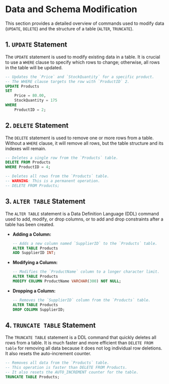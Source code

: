 # Data and Schema Modification

This section provides a detailed overview of commands used to modify data (`UPDATE`, `DELETE`) and the structure of a table (`ALTER`, `TRUNCATE`).

## **1. `UPDATE` Statement**

The `UPDATE` statement is used to modify existing data in a table. It is crucial to use a `WHERE` clause to specify which rows to change; otherwise, all rows in the table will be updated.

```sql
-- Updates the `Price` and `StockQuantity` for a specific product.
-- The WHERE clause targets the row with `ProductID` 2.
UPDATE Products
SET
    Price = 80.00,
    StockQuantity = 175
WHERE
    ProductID = 2;
```

## **2. `DELETE` Statement**

The `DELETE` statement is used to remove one or more rows from a table. Without a `WHERE` clause, it will remove all rows, but the table structure and its indexes will remain.

```sql
-- Deletes a single row from the `Products` table.
DELETE FROM Products
WHERE ProductID = 4;

-- Deletes all rows from the `Products` table.
-- WARNING: This is a permanent operation.
-- DELETE FROM Products;
```

## **3. `ALTER TABLE` Statement**

The `ALTER TABLE` statement is a Data Definition Language (DDL) command used to add, modify, or drop columns, or to add and drop constraints after a table has been created.

  * **Adding a Column:**

    ```sql
    -- Adds a new column named `SupplierID` to the `Products` table.
    ALTER TABLE Products
    ADD SupplierID INT;
    ```

  * **Modifying a Column:**

    ```sql
    -- Modifies the `ProductName` column to a longer character limit.
    ALTER TABLE Products
    MODIFY COLUMN ProductName VARCHAR(300) NOT NULL;
    ```

  * **Dropping a Column:**

    ```sql
    -- Removes the `SupplierID` column from the `Products` table.
    ALTER TABLE Products
    DROP COLUMN SupplierID;
    ```

## **4. `TRUNCATE TABLE` Statement**

The `TRUNCATE TABLE` statement is a DDL command that quickly deletes all rows from a table. It is much faster and more efficient than `DELETE FROM table` for removing all data because it does not log individual row deletions. It also resets the auto-increment counter.

```sql
-- Removes all data from the `Products` table.
-- This operation is faster than DELETE FROM Products.
-- It also resets the AUTO_INCREMENT counter for the table.
TRUNCATE TABLE Products;
```